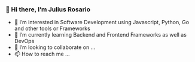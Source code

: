 ### 👋 Hi there, I’m Julius Rosario
- 👀 I’m interested in Software Development using Javascript, Python, Go and other tools or Frameworks
- 🌱 I’m currently learning Backend and Frontend Frameworks as well as DevOps
- 💞️ I’m looking to collaborate on ...
- 📫 How to reach me ...

<!---
jvicrosario1106/jvicrosario1106 is a ✨ special ✨ repository because its `README.md` (this file) appears on your GitHub profile.
You can click the Preview link to take a look at your changes.
--->
